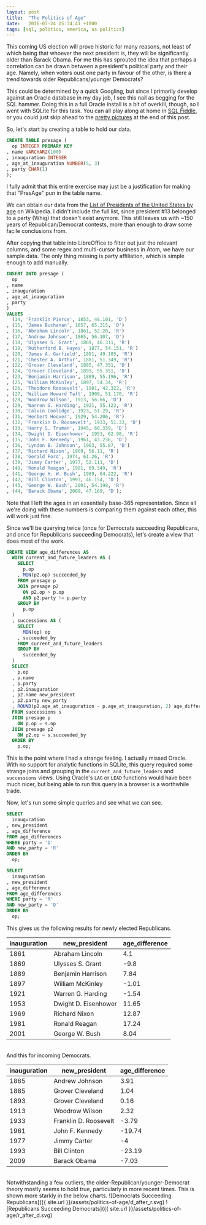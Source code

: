 ```yaml
---
layout: post
title:  "The Politics of Age"
date:   2016-07-24 15:34:41 +1000
tags: [sql, politics, america, us politics]
---
```


This coming US election will prove historic for many reasons, not least of which being that whoever the next president is, they will be significantly older than Barack Obama. For me this has sprouted the idea that perhaps a correlation can be drawn between a president's political party and their age. Namely, when voters oust one party in favour of the other, is there a trend towards older Republicans/younger Democrats?

<!--more-->

This could be determined by a quick Googling, but since I primarily develop against an Oracle database in my day job, I see this nail as begging for the SQL hammer. Doing this in a full Oracle install is a bit of overkill, though, so I went with SQLite for this task. You can all play along at home in [SQL Fiddle](http://sqlfiddle.com), or you could just skip ahead to the [pretty pictures](#charts) at the end of this post.

So, let's start by creating a table to hold our data.

```sql
CREATE TABLE presage (
  op INTEGER PRIMARY KEY
, name VARCHAR2(100)
, inauguration INTEGER
, age_at_inauguration NUMBER(5, 3)
, party CHAR(1)
);
```
I fully admit that this entire exercise may just be a justification for making that "PresAge" pun in the table name.

We can obtain our data from the [List of Presidents of the United States by age](https://en.wikipedia.org/wiki/List_of_Presidents_of_the_United_States_by_age) on Wikipedia. I didn't include the full list, since president #13 belonged to a party (Whig) that doesn't exist anymore. This still leaves us with ~150 years of Republican/Democrat contests, more than enough to draw some facile conclusions from.

After copying that table into LibreOffice to filter out just the relevant columns, and some regex and multi-cursor business in Atom, we have our sample data. The only thing missing is party affiliation, which is simple enough to add manually.

```sql
INSERT INTO presage (
  op
, name
, inauguration
, age_at_inauguration
, party
)
VALUES
  (14, 'Franklin Pierce', 1853, 48.101, 'D')
, (15, 'James Buchanan', 1857, 65.315, 'D')
, (16, 'Abraham Lincoln', 1861, 52.20, 'R')
, (17, 'Andrew Johnson', 1865, 56.107, 'D')
, (18, 'Ulysses S. Grant', 1869, 46.311, 'R')
, (19, 'Rutherford B. Hayes', 1877, 54.151, 'R')
, (20, 'James A. Garfield', 1881, 49.105, 'R')
, (21, 'Chester A. Arthur', 1881, 51.349, 'R')
, (22, 'Grover Cleveland', 1885, 47.351, 'D')
, (24, 'Grover Cleveland', 1893, 55.351, 'D')
, (23, 'Benjamin Harrison', 1889, 55.196, 'R')
, (25, 'William McKinley', 1897, 54.34, 'R')
, (26, 'Theodore Roosevelt', 1901, 42.322, 'R')
, (27, 'William Howard Taft', 1909, 51.170, 'R')
, (28, 'Woodrow Wilson', 1913, 56.66, 'D')
, (29, 'Warren G. Harding', 1921, 55.122, 'R')
, (30, 'Calvin Coolidge', 1923, 51.29, 'R')
, (31, 'Herbert Hoover', 1929, 54.206, 'R')
, (32, 'Franklin D. Roosevelt', 1933, 51.33, 'D')
, (33, 'Harry S. Truman', 1945, 60.339, 'D')
, (34, 'Dwight D. Eisenhower', 1953, 62.98, 'R')
, (35, 'John F. Kennedy', 1961, 43.236, 'D')
, (36, 'Lyndon B. Johnson', 1963, 55.87, 'D')
, (37, 'Richard Nixon', 1969, 56.11, 'R')
, (38, 'Gerald Ford', 1974, 61.26, 'R')
, (39, 'Jimmy Carter', 1977, 52.111, 'D')
, (40, 'Ronald Reagan', 1981, 69.349, 'R')
, (41, 'George H. W. Bush', 1989, 64.222, 'R')
, (42, 'Bill Clinton', 1993, 46.154, 'D')
, (43, 'George W. Bush', 2001, 54.198, 'R')
, (44, 'Barack Obama', 2009, 47.169, 'D');
```

Note that I left the ages in an essentially base-365 representation. Since all we're doing with these numbers is comparing them against each other, this will work just fine.

Since we'll be querying twice (once for Democrats succeeding Republicans, and once for Republicans succeeding Democrats), let's create a view that does most of the work.

```sql
CREATE VIEW age_differences AS
  WITH current_and_future_leaders AS (
    SELECT
      p.op
    , MIN(p2.op) succeeded_by
    FROM presage p
    JOIN presage p2
      ON p2.op > p.op
      AND p2.party != p.party
    GROUP BY
      p.op
  )
  , successions AS (
    SELECT
      MIN(op) op
    , succeeded_by
    FROM current_and_future_leaders
    GROUP BY
      succeeded_by
  )
  SELECT
    p.op
  , p.name
  , p.party
  , p2.inauguration
  , p2.name new_president
  , p2.party new_party
  , ROUND(p2.age_at_inauguration - p.age_at_inauguration, 2) age_difference
  FROM successions s
  JOIN presage p
    ON p.op = s.op
  JOIN presage p2
    ON p2.op = s.succeeded_by
  ORDER BY
    p.op;
```

This is the point where I had a strange feeling. I actually missed Oracle. With no support for analytic functions in SQLite, this query required some strange joins and grouping in the `current_and_future_leaders` and `successions` views. Using Oracle's `LAG` or `LEAD` functions would have been much nicer, but being able to run this query in a browser is a worthwhile trade.

Now, let's run some simple queries and see what we can see.

```sql
SELECT
  inauguration
, new_president
, age_difference
FROM age_differences
WHERE party = 'D'
AND new_party = 'R'
ORDER BY
  op;

SELECT
  inauguration
, new_president
, age_difference
FROM age_differences
WHERE party = 'R'
AND new_party = 'D'
ORDER BY
  op;
```

This gives us the following results for newly elected Republicans.

| inauguration |        new_president | age_difference |
|--------------|----------------------|----------------|
|         1861 |      Abraham Lincoln |            4.1 |
|         1869 |     Ulysses S. Grant |           -9.8 |
|         1889 |    Benjamin Harrison |           7.84 |
|         1897 |     William McKinley |          -1.01 |
|         1921 |    Warren G. Harding |          -1.54 |
|         1953 | Dwight D. Eisenhower |          11.65 |
|         1969 |        Richard Nixon |          12.87 |
|         1981 |        Ronald Reagan |          17.24 |
|         2001 |       George W. Bush |           8.04 |

<br/>
And this for incoming Democrats.

| inauguration |         new_president | age_difference |
|--------------|-----------------------|----------------|
|         1865 |        Andrew Johnson |           3.91 |
|         1885 |      Grover Cleveland |           1.04 |
|         1893 |      Grover Cleveland |           0.16 |
|         1913 |        Woodrow Wilson |           2.32 |
|         1933 | Franklin D. Roosevelt |          -3.79 |
|         1961 |       John F. Kennedy |         -19.74 |
|         1977 |          Jimmy Carter |             -4 |
|         1993 |          Bill Clinton |         -23.19 |
|         2009 |          Barack Obama |          -7.03 |

<br/>
Notwithstanding a few outliers, the older-Republican/younger-Democrat theory mostly seems to hold true, particularly in more recent times. This is shown more starkly in the below charts.

<a name="charts"/>
![Democrats Succeeding Republicans]({{ site.url }}/assets/politics-of-age/d_after_r.svg)
![Republicans Succeeding Democrats]({{ site.url }}/assets/politics-of-age/r_after_d.svg)
